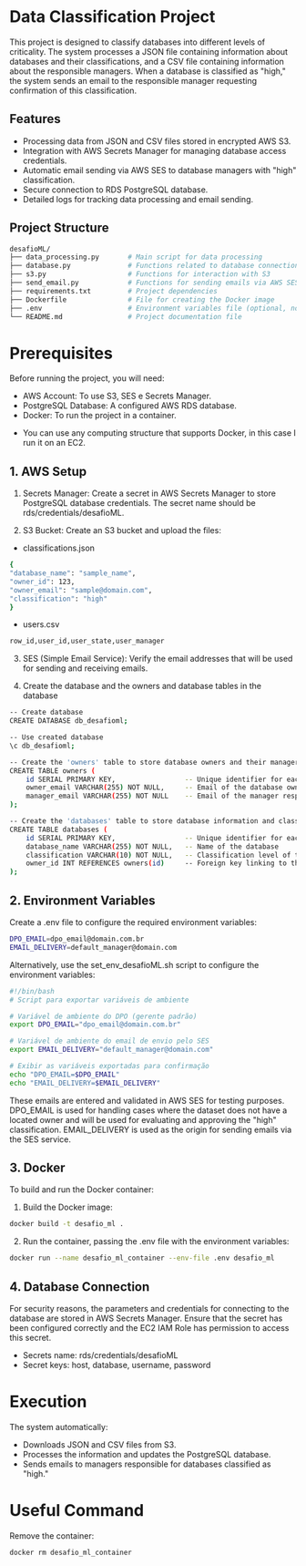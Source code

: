 # Data Classification Project

This project is designed to classify databases into different levels of criticality. The system processes a JSON file containing information about databases and their classifications, and a CSV file containing information about the responsible managers. When a database is classified as "high," the system sends an email to the responsible manager requesting confirmation of this classification.

## Features

- Processing data from JSON and CSV files stored in encrypted AWS S3.
- Integration with AWS Secrets Manager for managing database access credentials.
- Automatic email sending via AWS SES to database managers with "high" classification.
- Secure connection to RDS PostgreSQL database.
- Detailed logs for tracking data processing and email sending.

## Project Structure

```bash
desafioML/
├── data_processing.py       # Main script for data processing
├── database.py              # Functions related to database connection and operations
├── s3.py                    # Functions for interaction with S3
├── send_email.py            # Functions for sending emails via AWS SES
├── requirements.txt         # Project dependencies
├── Dockerfile               # File for creating the Docker image
├── .env                     # Environment variables file (optional, not included on GitHub)
└── README.md                # Project documentation file
```

# Prerequisites
Before running the project, you will need:

- AWS Account: To use S3, SES e Secrets Manager.
- PostgreSQL Database: A configured AWS RDS database.
- Docker: To run the project in a container.

* You can use any computing structure that supports Docker, in this case I run it on an EC2.

## 1. AWS Setup
  1. Secrets Manager: Create a secret in AWS Secrets Manager to store PostgreSQL database credentials. The secret name should be rds/credentials/desafioML.

  2. S3 Bucket: Create an S3 bucket and upload the files:

- classifications.json
    
```bash
{
"database_name": "sample_name",
"owner_id": 123,
"owner_email": "sample@domain.com",
"classification": "high"
}
```
   
- users.csv

```bash
row_id,user_id,user_state,user_manager
```

3. SES (Simple Email Service): Verify the email addresses that will be used for sending and receiving emails.

4. Create the database and the owners and database tables in the database
```bash
-- Create database
CREATE DATABASE db_desafioml;

-- Use created database
\c db_desafioml;

-- Create the 'owners' table to store database owners and their managers
CREATE TABLE owners (
    id SERIAL PRIMARY KEY,                 -- Unique identifier for each owner
    owner_email VARCHAR(255) NOT NULL,     -- Email of the database owner
    manager_email VARCHAR(255) NOT NULL    -- Email of the manager responsible for the database
);

-- Create the 'databases' table to store database information and classification
CREATE TABLE databases (
    id SERIAL PRIMARY KEY,                 -- Unique identifier for each database
    database_name VARCHAR(255) NOT NULL,   -- Name of the database
    classification VARCHAR(10) NOT NULL,   -- Classification level of the database (e.g., 'high', 'medium', 'low')
    owner_id INT REFERENCES owners(id)     -- Foreign key linking to the 'owners' table to associate a database with its owner
);
```

## 2. Environment Variables
Create a .env file to configure the required environment variables:

```bash
DPO_EMAIL=dpo_email@domain.com.br
EMAIL_DELIVERY=default_manager@domain.com
```

Alternatively, use the set_env_desafioML.sh script to configure the environment variables:
```bash
#!/bin/bash
# Script para exportar variáveis de ambiente

# Variável de ambiente do DPO (gerente padrão)
export DPO_EMAIL="dpo_email@domain.com.br"

# Variável de ambiente do email de envio pelo SES
export EMAIL_DELIVERY="default_manager@domain.com"

# Exibir as variáveis exportadas para confirmação
echo "DPO_EMAIL=$DPO_EMAIL"
echo "EMAIL_DELIVERY=$EMAIL_DELIVERY"
```
These emails are entered and validated in AWS SES for testing purposes. DPO_EMAIL is used for handling cases where the dataset does not have a located owner and will be used for evaluating and approving the "high" classification. EMAIL_DELIVERY is used as the origin for sending emails via the SES service.

## 3. Docker
To build and run the Docker container:

1. Build the Docker image:
```bash
docker build -t desafio_ml .
```
2. Run the container, passing the .env file with the environment variables:
```bash
docker run --name desafio_ml_container --env-file .env desafio_ml
```

## 4. Database Connection
For security reasons, the parameters and credentials for connecting to the database are stored in AWS Secrets Manager. Ensure that the secret has been configured correctly and the EC2 IAM Role has permission to access this secret.
- Secrets name: rds/credentials/desafioML
- Secret keys: host, database, username, password 

# Execution
The system automatically:

- Downloads JSON and CSV files from S3.
- Processes the information and updates the PostgreSQL database.
- Sends emails to managers responsible for databases classified as "high."

# Useful Command
Remove the container:
```bash
docker rm desafio_ml_container
```
